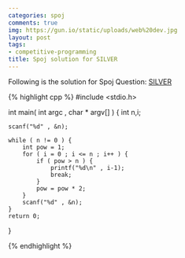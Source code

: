 ```yaml
---
categories: spoj
comments: true
img: https://gun.io/static/uploads/web%20dev.jpg
layout: post
tags:
- competitive-programming
title: Spoj solution for SILVER
---
```


Following is the solution for Spoj Question: [SILVER](http://www.spoj.com/problems/SILVER/)

{% highlight cpp %}
#include <stdio.h>

int main( int argc , char * argv[] ) {
	int n,i;

	scanf("%d" , &n);

	while ( n != 0 ) {
		int pow = 1;
		for ( i = 0 ; i <= n ; i++ ) {
			if ( pow > n ) {
				printf("%d\n" , i-1);
				break;
			}
			pow = pow * 2;
		}
		scanf("%d" , &n);
	}
	return 0;
}

{% endhighlight %}